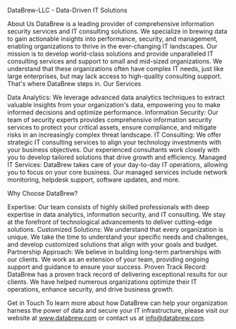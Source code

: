DataBrew-LLC - Data-Driven IT Solutions

About Us
DataBrew is a leading provider of comprehensive information security services and IT consulting solutions. We specialize in brewing data to gain actionable insights into performance, security, and management, enabling organizations to thrive in the ever-changing IT landscapes.
Our mission is to develop world-class solutions and provide unparalleled IT consulting services and support to small and mid-sized organizations. We understand that these organizations often have complex IT needs, just like large enterprises, but may lack access to high-quality consulting support. That's where DataBrew steps in.
Our Services

Data Analytics: We leverage advanced data analytics techniques to extract valuable insights from your organization's data, empowering you to make informed decisions and optimize performance.
Information Security: Our team of security experts provides comprehensive information security services to protect your critical assets, ensure compliance, and mitigate risks in an increasingly complex threat landscape.
IT Consulting: We offer strategic IT consulting services to align your technology investments with your business objectives. Our experienced consultants work closely with you to develop tailored solutions that drive growth and efficiency.
Managed IT Services: DataBrew takes care of your day-to-day IT operations, allowing you to focus on your core business. Our managed services include network monitoring, helpdesk support, software updates, and more.

Why Choose DataBrew?

Expertise: Our team consists of highly skilled professionals with deep expertise in data analytics, information security, and IT consulting. We stay at the forefront of technological advancements to deliver cutting-edge solutions.
Customized Solutions: We understand that every organization is unique. We take the time to understand your specific needs and challenges, and develop customized solutions that align with your goals and budget.
Partnership Approach: We believe in building long-term partnerships with our clients. We work as an extension of your team, providing ongoing support and guidance to ensure your success.
Proven Track Record: DataBrew has a proven track record of delivering exceptional results for our clients. We have helped numerous organizations optimize their IT operations, enhance security, and drive business growth.

Get in Touch
To learn more about how DataBrew can help your organization harness the power of data and secure your IT infrastructure, please visit our website at www.databrew.com or contact us at info@databrew.com.